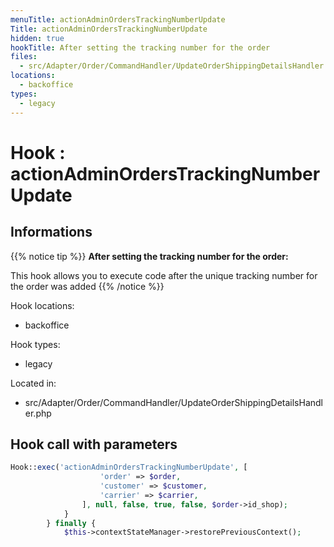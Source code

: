```yaml
---
menuTitle: actionAdminOrdersTrackingNumberUpdate
Title: actionAdminOrdersTrackingNumberUpdate
hidden: true
hookTitle: After setting the tracking number for the order
files:
  - src/Adapter/Order/CommandHandler/UpdateOrderShippingDetailsHandler.php
locations:
  - backoffice
types:
  - legacy
---
```


# Hook : actionAdminOrdersTrackingNumberUpdate

## Informations

{{% notice tip %}}
**After setting the tracking number for the order:** 

This hook allows you to execute code after the unique tracking number for the order was added
{{% /notice %}}

Hook locations: 
  - backoffice

Hook types: 
  - legacy

Located in: 
  - src/Adapter/Order/CommandHandler/UpdateOrderShippingDetailsHandler.php

## Hook call with parameters

```php
Hook::exec('actionAdminOrdersTrackingNumberUpdate', [
                    'order' => $order,
                    'customer' => $customer,
                    'carrier' => $carrier,
                ], null, false, true, false, $order->id_shop);
            }
        } finally {
            $this->contextStateManager->restorePreviousContext();
```